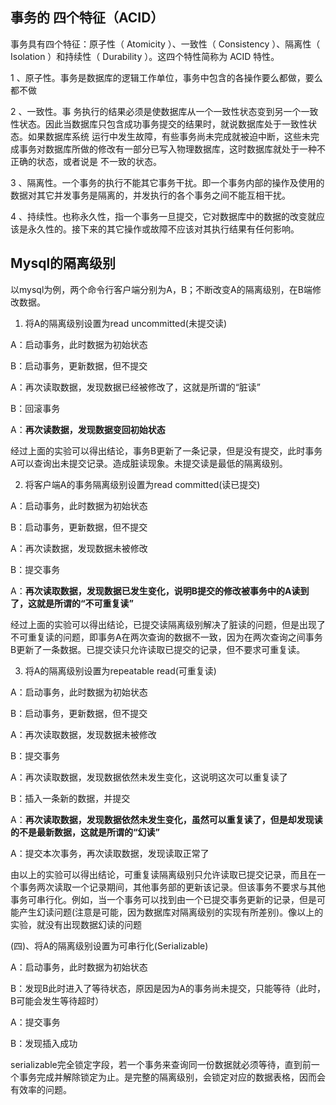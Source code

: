 ## 事务的 四个特征（ACID）
   
   事务具有四个特征：原子性（ Atomicity ）、一致性（ Consistency ）、隔离性（ Isolation ）和持续性（ Durability ）。这四个特性简称为 ACID 特性。
   
   1 、原子性。事务是数据库的逻辑工作单位，事务中包含的各操作要么都做，要么都不做
   
   2 、一致性。事 务执行的结果必须是使数据库从一个一致性状态变到另一个一致性状态。因此当数据库只包含成功事务提交的结果时，就说数据库处于一致性状态。如果数据库系统 运行中发生故障，有些事务尚未完成就被迫中断，这些未完成事务对数据库所做的修改有一部分已写入物理数据库，这时数据库就处于一种不正确的状态，或者说是 不一致的状态。
   
   3 、隔离性。一个事务的执行不能其它事务干扰。即一个事务内部的操作及使用的数据对其它并发事务是隔离的，并发执行的各个事务之间不能互相干扰。
   
   4 、持续性。也称永久性，指一个事务一旦提交，它对数据库中的数据的改变就应该是永久性的。接下来的其它操作或故障不应该对其执行结果有任何影响。

## Mysql的隔离级别
   以mysql为例，两个命令行客户端分别为A，B；不断改变A的隔离级别，在B端修改数据。
     
   1. 将A的隔离级别设置为read uncommitted(未提交读)
   
   A：启动事务，此时数据为初始状态
      
   B：启动事务，更新数据，但不提交
      
   A：再次读取数据，发现数据已经被修改了，这就是所谓的“脏读”
   
   B：回滚事务
      
   A：**再次读数据，发现数据变回初始状态**
   
   经过上面的实验可以得出结论，事务B更新了一条记录，但是没有提交，此时事务A可以查询出未提交记录。造成脏读现象。未提交读是最低的隔离级别。
   
    
   
   2. 将客户端A的事务隔离级别设置为read committed(读已提交)
      
   A：启动事务，此时数据为初始状态
   
   B：启动事务，更新数据，但不提交
   
   A：再次读数据，发现数据未被修改
   
   B：提交事务
   
   A：**再次读取数据，发现数据已发生变化，说明B提交的修改被事务中的A读到了，这就是所谓的“不可重复读”**
   
   经过上面的实验可以得出结论，已提交读隔离级别解决了脏读的问题，但是出现了不可重复读的问题，即事务A在两次查询的数据不一致，因为在两次查询之间事务B更新了一条数据。已提交读只允许读取已提交的记录，但不要求可重复读。
   
    
   
   3. 将A的隔离级别设置为repeatable read(可重复读)
   
   A：启动事务，此时数据为初始状态
   
   B：启动事务，更新数据，但不提交
   
   A：再次读取数据，发现数据未被修改
   
   B：提交事务
   
   A：再次读取数据，发现数据依然未发生变化，这说明这次可以重复读了
   
   B：插入一条新的数据，并提交
   
   A：**再次读取数据，发现数据依然未发生变化，虽然可以重复读了，但是却发现读的不是最新数据，这就是所谓的“幻读”**
   
   A：提交本次事务，再次读取数据，发现读取正常了
   
   由以上的实验可以得出结论，可重复读隔离级别只允许读取已提交记录，而且在一个事务两次读取一个记录期间，其他事务部的更新该记录。但该事务不要求与其他事务可串行化。例如，当一个事务可以找到由一个已提交事务更新的记录，但是可能产生幻读问题(注意是可能，因为数据库对隔离级别的实现有所差别)。像以上的实验，就没有出现数据幻读的问题
   
    
   
   (四)、将A的隔离级别设置为可串行化(Serializable)
   
   A：启动事务，此时数据为初始状态
   
   B：发现B此时进入了等待状态，原因是因为A的事务尚未提交，只能等待（此时，B可能会发生等待超时）
   
   A：提交事务
   
   B：发现插入成功
   
   serializable完全锁定字段，若一个事务来查询同一份数据就必须等待，直到前一个事务完成并解除锁定为止。是完整的隔离级别，会锁定对应的数据表格，因而会有效率的问题。
   



